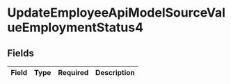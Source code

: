 # UpdateEmployeeApiModelSourceValueEmploymentStatus4


## Fields

| Field       | Type        | Required    | Description |
| ----------- | ----------- | ----------- | ----------- |